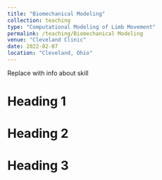 ```yaml
---
title: "Biomechanical Modeling"
collection: teaching
type: "Computational Modeling of Limb Movement"
permalink: /teaching/Biomechanical Modeling
venue: "Cleveland Clinic"
date: 2022-02-07
location: "Cleveland, Ohio"
---
```


Replace with info about skill

Heading 1
======

Heading 2
======

Heading 3
======
